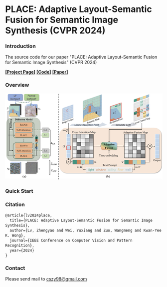 # PLACE: Adaptive Layout-Semantic Fusion for Semantic Image Synthesis (CVPR 2024)

### Introduction

The source code for our paper "PLACE: Adaptive Layout-Semantic Fusion for Semantic Image Synthesis" (CVPR 2024)

[**[Project Page]**](https://cszy98.github.io/PLACE/)  [**[Code]**](https://github.com/cszy98/PLACE/tree/main)  [**[Paper]**]()

### Overview

![overview](resources/overview.png)

### Quick Start



### Citation

```
@article{lv2024place,
  title={PLACE: Adaptive Layout-Semantic Fusion for Semantic Image Synthesis},
  author={Lv, Zhengyao and Wei, Yuxiang and Zuo, Wangmeng and Kwan-Yee K. Wong},
  journal={IEEE Conference on Computer Vision and Pattern Recognition},
  year={2024}
}
```



### Contact

Please send mail to cszy98@gmail.com
